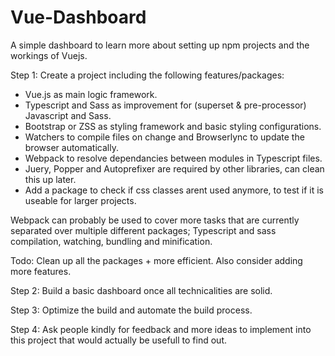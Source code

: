 # Vue-Dashboard
A simple dashboard to learn more about setting up npm projects and the workings of Vuejs.

Step 1:
Create a project including the following features/packages:
- Vue.js as main logic framework.
- Typescript and Sass as improvement for (superset & pre-processor) Javascript and Sass.
- Bootstrap or ZSS as styling framework and basic styling configurations.
- Watchers to compile files on change and Browserlync to update the browser automatically.
- Webpack to resolve dependancies between modules in Typescript files.
- Juery, Popper and Autoprefixer are required by other libraries, can clean this up later.
- Add a package to check if css classes arent used anymore, to test if it is useable for larger projects.

Webpack can probably be used to cover more tasks that are currently separated over multiple different packages;
Typescript and sass compilation, watching, bundling and minification.

Todo: Clean up all the packages + more efficient. Also consider adding more features.
  
Step 2:
Build a basic dashboard once all technicalities are solid.

Step 3:
Optimize the build and automate the build process.

Step 4: 
Ask people kindly for feedback and more ideas to implement into this project that would actually be usefull to find out.
